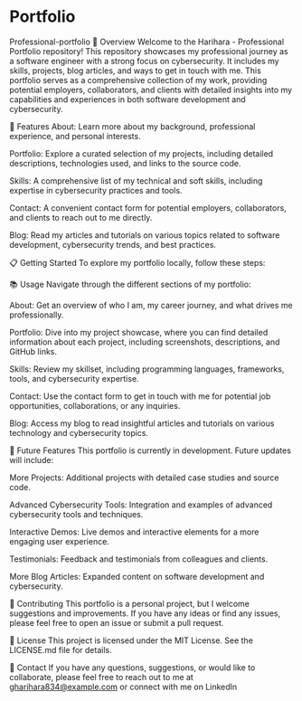 # Portfolio
 Professional-portfolio
🌟 Overview Welcome to the Harihara - Professional Portfolio repository! This repository showcases my professional journey as a software engineer with a strong focus on cybersecurity. It includes my skills, projects, blog articles, and ways to get in touch with me. This portfolio serves as a comprehensive collection of my work, providing potential employers, collaborators, and clients with detailed insights into my capabilities and experiences in both software development and cybersecurity.

🚀 Features About: Learn more about my background, professional experience, and personal interests.

Portfolio: Explore a curated selection of my projects, including detailed descriptions, technologies used, and links to the source code.

Skills: A comprehensive list of my technical and soft skills, including expertise in cybersecurity practices and tools.

Contact: A convenient contact form for potential employers, collaborators, and clients to reach out to me directly.

Blog: Read my articles and tutorials on various topics related to software development, cybersecurity trends, and best practices.

📋 Getting Started To explore my portfolio locally, follow these steps:

📚 Usage Navigate through the different sections of my portfolio:

About: Get an overview of who I am, my career journey, and what drives me professionally.

Portfolio: Dive into my project showcase, where you can find detailed information about each project, including screenshots, descriptions, and GitHub links.

Skills: Review my skillset, including programming languages, frameworks, tools, and cybersecurity expertise.

Contact: Use the contact form to get in touch with me for potential job opportunities, collaborations, or any inquiries.

Blog: Access my blog to read insightful articles and tutorials on various technology and cybersecurity topics.

🔧 Future Features This portfolio is currently in development. Future updates will include:

More Projects: Additional projects with detailed case studies and source code.

Advanced Cybersecurity Tools: Integration and examples of advanced cybersecurity tools and techniques.

Interactive Demos: Live demos and interactive elements for a more engaging user experience.

Testimonials: Feedback and testimonials from colleagues and clients.

More Blog Articles: Expanded content on software development and cybersecurity.

🤝 Contributing This portfolio is a personal project, but I welcome suggestions and improvements. If you have any ideas or find any issues, please feel free to open an issue or submit a pull request.

📜 License This project is licensed under the MIT License. See the LICENSE.md file for details.

📧 Contact If you have any questions, suggestions, or would like to collaborate, please feel free to reach out to me at gharihara834@example.com or connect with me on LinkedIn
